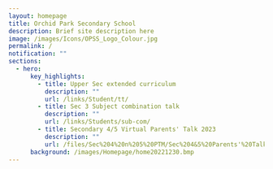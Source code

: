 ```yaml
---
layout: homepage
title: Orchid Park Secondary School
description: Brief site description here
image: /images/Icons/OPSS_Logo_Colour.jpg
permalink: /
notification: ""
sections:
  - hero:
      key_highlights:
        - title: Upper Sec extended curriculum
          description: ""
          url: /links/Student/tt/
        - title: Sec 3 Subject combination talk
          description: ""
          url: /links/Students/sub-com/
        - title: Secondary 4/5 Virtual Parents' Talk 2023
          description: ""
          url: /files/Sec%204%20n%205%20PTM/Sec%204&5%20Parents'%20Talk%20(Mass%20Talk).pdf
      background: /images/Homepage/home20221230.bmp
---
```

